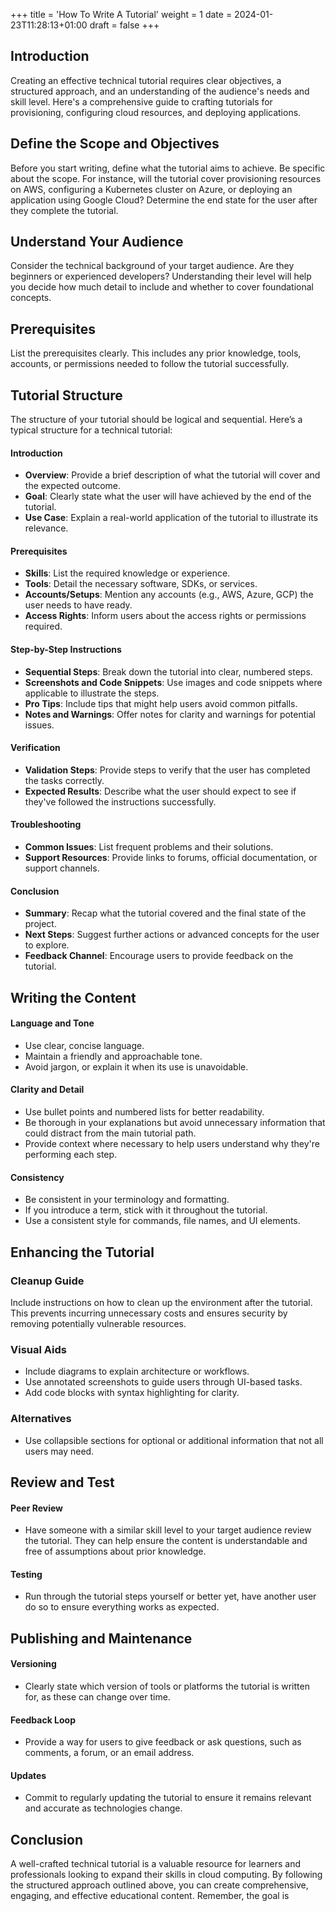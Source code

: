 +++
title = 'How To Write A Tutorial'
weight = 1
date = 2024-01-23T11:28:13+01:00
draft = false
+++

## Introduction

Creating an effective technical tutorial requires clear objectives, a structured approach, and an understanding of the audience's needs and skill level. Here's a comprehensive guide to crafting tutorials for provisioning, configuring cloud resources, and deploying applications.

## Define the Scope and Objectives

Before you start writing, define what the tutorial aims to achieve. Be specific about the scope. For instance, will the tutorial cover provisioning resources on AWS, configuring a Kubernetes cluster on Azure, or deploying an application using Google Cloud? Determine the end state for the user after they complete the tutorial.

## Understand Your Audience

Consider the technical background of your target audience. Are they beginners or experienced developers? Understanding their level will help you decide how much detail to include and whether to cover foundational concepts.

## Prerequisites

List the prerequisites clearly. This includes any prior knowledge, tools, accounts, or permissions needed to follow the tutorial successfully.

## Tutorial Structure

The structure of your tutorial should be logical and sequential. Here’s a typical structure for a technical tutorial:

#### Introduction

- **Overview**: Provide a brief description of what the tutorial will cover and the expected outcome.
- **Goal**: Clearly state what the user will have achieved by the end of the tutorial.
- **Use Case**: Explain a real-world application of the tutorial to illustrate its relevance.

#### Prerequisites

- **Skills**: List the required knowledge or experience.
- **Tools**: Detail the necessary software, SDKs, or services.
- **Accounts/Setups**: Mention any accounts (e.g., AWS, Azure, GCP) the user needs to have ready.
- **Access Rights**: Inform users about the access rights or permissions required.

#### Step-by-Step Instructions

- **Sequential Steps**: Break down the tutorial into clear, numbered steps.
- **Screenshots and Code Snippets**: Use images and code snippets where applicable to illustrate the steps.
- **Pro Tips**: Include tips that might help users avoid common pitfalls.
- **Notes and Warnings**: Offer notes for clarity and warnings for potential issues.

#### Verification

- **Validation Steps**: Provide steps to verify that the user has completed the tasks correctly.
- **Expected Results**: Describe what the user should expect to see if they've followed the instructions successfully.

#### Troubleshooting

- **Common Issues**: List frequent problems and their solutions.
- **Support Resources**: Provide links to forums, official documentation, or support channels.

#### Conclusion

- **Summary**: Recap what the tutorial covered and the final state of the project.
- **Next Steps**: Suggest further actions or advanced concepts for the user to explore.
- **Feedback Channel**: Encourage users to provide feedback on the tutorial.

## Writing the Content

#### Language and Tone

- Use clear, concise language.
- Maintain a friendly and approachable tone.
- Avoid jargon, or explain it when its use is unavoidable.

#### Clarity and Detail

- Use bullet points and numbered lists for better readability.
- Be thorough in your explanations but avoid unnecessary information that could distract from the main tutorial path.
- Provide context where necessary to help users understand why they're performing each step.

#### Consistency

- Be consistent in your terminology and formatting.
- If you introduce a term, stick with it throughout the tutorial.
- Use a consistent style for commands, file names, and UI elements.

## Enhancing the Tutorial

### Cleanup Guide

Include instructions on how to clean up the environment after the tutorial. This prevents incurring unnecessary costs and ensures security by removing potentially vulnerable resources.

### Visual Aids

- Include diagrams to explain architecture or workflows.
- Use annotated screenshots to guide users through UI-based tasks.
- Add code blocks with syntax highlighting for clarity.

### Alternatives

- Use collapsible sections for optional or additional information that not all users may need.

## Review and Test

#### Peer Review

- Have someone with a similar skill level to your target audience review the tutorial. They can help ensure the content is understandable and free of assumptions about prior knowledge.

#### Testing

- Run through the tutorial steps yourself or better yet, have another user do so to ensure everything works as expected.

## Publishing and Maintenance

#### Versioning

- Clearly state which version of tools or platforms the tutorial is written for, as these can change over time.

#### Feedback Loop

- Provide a way for users to give feedback or ask questions, such as comments, a forum, or an email address.

#### Updates

- Commit to regularly updating the tutorial to ensure it remains relevant and accurate as technologies change.

## Conclusion

A well-crafted technical tutorial is a valuable resource for learners and professionals looking to expand their skills in cloud computing. By following the structured approach outlined above, you can create comprehensive, engaging, and effective educational content. Remember, the goal is